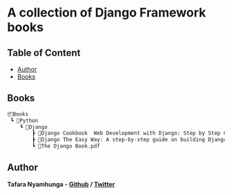 # A collection of Django Framework books

## Table of Content

* [Author](#author)
* [Books](#books)

## Books

```bash
📦Books
 ┗ 📂Python
    ┗ 📂Django
        ┣ 📜Django Cookbook  Web Development with Django: Step by Step Guide.pdf
        ┣ 📜Django The Easy Way: A step-by-step guide on building Django Websites.pdf
        ┗ 📜The Django Book.pdf
```

## Author

**Tafara Nyamhunga  - [Github](https://github.com/tafara-n) / [Twitter](https://twitter.com/tafaranyamhunga)**

